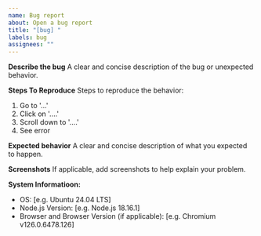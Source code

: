 ```yaml
---
name: Bug report
about: Open a bug report
title: "[bug] "
labels: bug
assignees: ""
---
```


**Describe the bug**
A clear and concise description of the bug or unexpected behavior.

**Steps To Reproduce**
Steps to reproduce the behavior:

1. Go to '...'
2. Click on '....'
3. Scroll down to '....'
4. See error

**Expected behavior**
A clear and concise description of what you expected to happen.

**Screenshots**
If applicable, add screenshots to help explain your problem.

**System Informatioon:**

- OS: [e.g. Ubuntu 24.04 LTS]
- Node.js Version: [e.g. Node.js 18.16.1]
- Browser and Browser Version (if applicable): [e.g. Chromium v126.0.6478.126]
